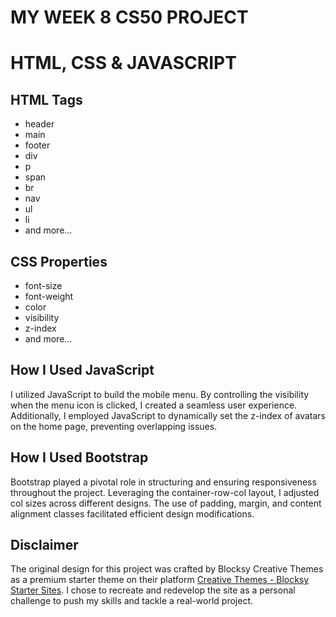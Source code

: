 # MY WEEK 8 CS50 PROJECT 
# HTML, CSS & JAVASCRIPT

## HTML Tags
* header
* main
* footer
* div
* p
* span
* br
* nav
* ul
* li
* and more…

## CSS Properties
* font-size
* font-weight
* color
* visibility
* z-index
* and more…

## How I Used JavaScript
I utilized JavaScript to build the mobile menu. By controlling the visibility when the menu icon is clicked, I created a seamless user experience. Additionally, I employed JavaScript to dynamically set the z-index of avatars on the home page, preventing overlapping issues.


## How I Used Bootstrap
Bootstrap played a pivotal role in structuring and ensuring responsiveness throughout the project. Leveraging the container-row-col layout, I adjusted col sizes across different designs. The use of padding, margin, and content alignment classes facilitated efficient design modifications.



## Disclaimer
The original design for this project was crafted by Blocksy Creative Themes as a premium starter theme on their platform [Creative Themes - Blocksy Starter Sites](https://creativethemes.com/blocksy/starter-sites/ "Smile Dent Original Design"). I chose to recreate and redevelop the site as a personal challenge to push my skills and tackle a real-world project.




